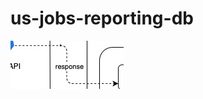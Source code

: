 # us-jobs-reporting-db

![BaseDiagram](https://github.com/algiraldohe/us-jobs-reporting-db/blob/development/Untitled%20Diagram.jpg)
